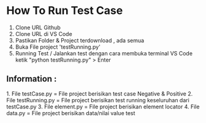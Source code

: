 # How To Run Test Case

1. Clone URL Github
2. Clone URL di VS Code
3. Pastikan Folder & Project terdownload , ada semua
4. Buka File project 'testRunning.py'
5. Running Test / Jalankan test dengan cara membuka terminal VS Code ketik "python testRunning.py" > Enter

<h2>Information :</h2>
1. File testCase.py = File project berisikan test case Negative & Positive
2. File testRunning.py = File project berisikan test running keseluruhan dari testCase.py
3. File element.py = File project berisikan element locator
4. File data.py = File project berisikan data/nilai value test
